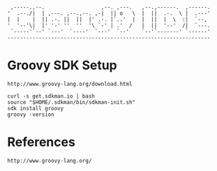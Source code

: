      ,-----.,--.                  ,--. ,---.   ,--.,------.  ,------.
    '  .--./|  | ,---. ,--.,--. ,-|  || o   \  |  ||  .-.  \ |  .---'
    |  |    |  || .-. ||  ||  |' .-. |`..'  |  |  ||  |  \  :|  `--, 
    '  '--'\|  |' '-' ''  ''  '\ `-' | .'  /   |  ||  '--'  /|  `---.
     `-----'`--' `---'  `----'  `---'  `--'    `--'`-------' `------'
    ----------------------------------------------------------------- 


# Groovy SDK Setup

    http://www.groovy-lang.org/download.html

    curl -s get.sdkman.io | bash
    source "$HOME/.sdkman/bin/sdkman-init.sh"
    sdk install groovy
    groovy -version

# References

    http://www.groovy-lang.org/